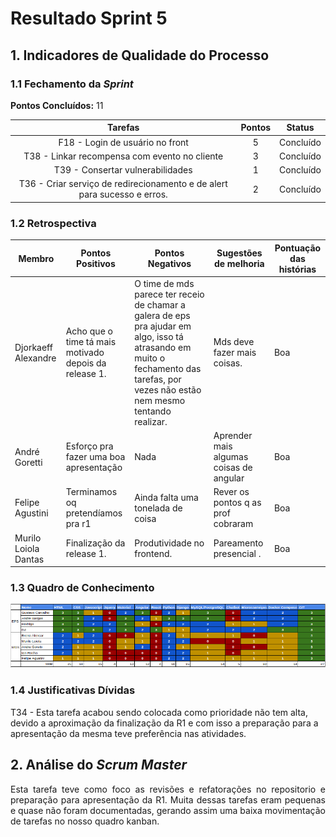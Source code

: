 # Resultado Sprint 5

## 1. Indicadores de Qualidade do Processo

### 1.1 Fechamento da _Sprint_

**Pontos Concluídos:** 11

| Tarefas | Pontos | Status |
|:-------:|:------:|:------:|
|F18 - Login de usuário no front|5|Concluído|
|T38 - Linkar recompensa com evento no cliente|3|Concluído|
|T39 - Consertar vulnerabilidades|1|Concluído|
|T36 - Criar serviço de redirecionamento e de alert para sucesso e erros.|2|Concluído|


### 1.2 Retrospectiva

|Membro|Pontos Positivos|Pontos Negativos|Sugestões de melhoria| Pontuação das histórias |
|---|------|-----|---|---|
|Djorkaeff Alexandre|Acho que o time tá mais motivado depois da release 1.|O time de mds parece ter receio de chamar a galera de eps pra ajudar em algo, isso tá atrasando em muito o fechamento das tarefas, por vezes não estão nem mesmo tentando realizar.|Mds deve fazer mais coisas.|Boa|
|André Goretti|Esforço pra fazer uma boa apresentação|Nada|Aprender mais algumas coisas de angular|Boa|
|Felipe Agustini|Terminamos oq pretendíamos pra r1|Ainda falta uma tonelada de coisa|Rever os pontos q as prof cobraram|Boa|
|Murilo Loiola Dantas|Finalização da release 1.|Produtividade no frontend.|Pareamento presencial .|Boa|


### 1.3 Quadro de Conhecimento

![](./images/con_sprint5.png)

### 1.4 Justificativas Dívidas

T34 - Esta tarefa acabou sendo colocada como prioridade não tem alta, devido a aproximação da finalização da R1 e com isso a preparação para a apresentação da mesma teve preferência nas atividades.


## 2. Análise do _Scrum Master_

<p align="justify">Esta tarefa teve como foco as revisões e refatorações no repositorio e preparação para apresentação da R1. Muita dessas tarefas eram pequenas e quase não foram documentadas, gerando assim uma baixa movimentação de tarefas no nosso quadro kanban. </p>